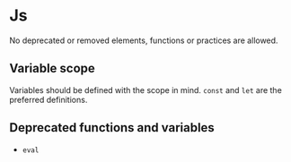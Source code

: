 # Js

No deprecated or removed elements, functions or practices are allowed.

## Variable scope

Variables should be defined with the scope in mind. `const` and `let` are the preferred definitions.

## Deprecated functions and variables

* `eval`